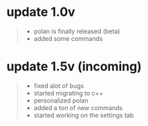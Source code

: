 # update 1.0v

>- polan is finally released (beta)
>- added some commands

</div>

# update 1.5v (incoming)
<div style='color: red'>

>- fixed alot of bugs
>- started migrating to c++
>- personalized polan
>- added a ton of new commands
>- started working on the settings tab


</div>
